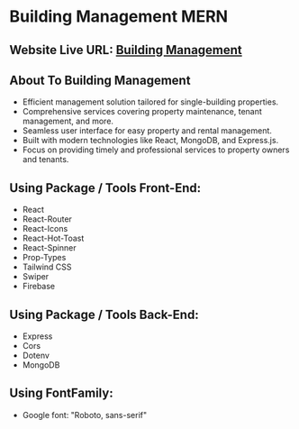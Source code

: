 # Building Management MERN

## Website Live URL: [Building Management](https://building-management-93152.web.app/)

<!-- #### 📢 Admin User Email: user.admin201@gmail.com -->

<!-- #### 📢 Admin User Password: 123456 -->

## About To Building Management

- Efficient management solution tailored for single-building properties.
- Comprehensive services covering property maintenance, tenant management, and more.
- Seamless user interface for easy property and rental management.
- Built with modern technologies like React, MongoDB, and Express.js.
- Focus on providing timely and professional services to property owners and tenants.

## Using Package / Tools Front-End:

- React
- React-Router
- React-Icons
- React-Hot-Toast
- React-Spinner
- Prop-Types
- Tailwind CSS
- Swiper
- Firebase

## Using Package / Tools Back-End:

- Express
- Cors
- Dotenv
- MongoDB

## Using FontFamily:

- Google font: "Roboto, sans-serif"
